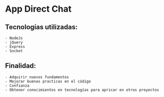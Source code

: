 # App Direct Chat

## Tecnologías utilizadas:

    - NodeJs
    - jQuery
    - Express
    - Socket

## Finalidad:

    - Adquirir nuevos fundamentos
    - Mejorar buenas practicas en el código
    - Confianza
    - Obtener conocimientos en tecnologías para apricar en otros proyectos
